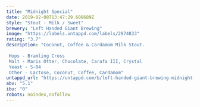```yaml
---
title: "Midnight Special"
date: 2019-02-08T13:47:29.608689Z
style: "Stout - Milk / Sweet"
brewery: "Left Handed Giant Brewing"
image: "https://labels.untappd.com/labels/2974833"
rating: "3.7"
description: "Coconut, Coffee & Cardamom Milk Stout.    Hops - Bramling Cross  Malt - Maris Otter, Chocolate, Carafa III, Crystal  Yeast - S-04  Other - Lactose, Coconut, Coffee, Cardamom"
untappd_url: "https://untappd.com/b/left-handed-giant-brewing-midnight-special/2974833"
abv: "5.1"
ibu: "0"
robots: noindex,nofollow
---
```

